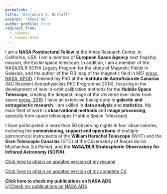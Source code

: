 ```yaml
---
permalink: /
title: "Alejandro S. Borlaff"
excerpt: "About me"
author_profile: true
redirect_from: 
  - /about/
  - /about.html
---
```


I am a **NASA Postdoctoral Fellow** at the Ames Research Center, in California, USA. I am a member of **European Space Agency** next flagship mission, the Euclid space telescope. In addition, I am a member of the NASA/DLR SOFIA Legacy Program for the study of Magnetic Fields in Galaxies, and the author of the FIR map of the magnetic field in M51 [press, NASA, APOD](https://www.nasa.gov/feature/magnetic-chaos-hidden-within-the-whirlpool-galaxy/). I finished my PhD at the **Instituto de Astrofísica de Canarias** (IAC Resident Astrophysicists PhD Programme 2014), focusing in the development of new in-orbit calibration methods for the **Hubble Space Telescope**, creating the deepest image of the Universe ever done from space [press, 2019](https://www.space.com/43147-hubble-telescope-deepest-universe-view-photo.html). I have an extensive background in **galactic and extragalactic research**. I am skilled in **data analysis** and **statistics**. My main field of work is **observational methods** and **image processing**, specially from space telescopes (Hubble Space Telescope). 

I have participated in more than 50 observing nights in four observatories, including the **commisioning, support and operations** of multiple astronomical instruments at the **William Herschel Telescope** (WHT) and the **Gran Telescopio Canarias** (GTC) at the Observatory of Roque de los Muchachos (La Palma), and the **NASA/DLR Stratospheric Observatory for Infrared Astronomy (SOFIA)**. 

[Click here to obtain an updated version of my resumé](https://borlaff.github.io/files/resume_asborlaff_June2022.pdf)

[Click here to obtain an updated version of my complete CV](https://borlaff.github.io/files/asborlaff_cv.pdf)

**Click here to check my publications on NASA ADS**
[![Check my publications on NASA ADS](https://borlaff.github.io/files/ads_logo_small.png)](https://ui.adsabs.harvard.edu/#search/q=Borlaff&sort=date%20desc%2C%20bibcode%20desc&p_=0)
